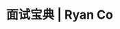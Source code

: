 ---
title: 面试宝典 | Ryan Co
display: 面试宝典
description: 面试题，面试经历，面试经验，面试技巧，面试经验分享，面试经验汇总
plum: true
---